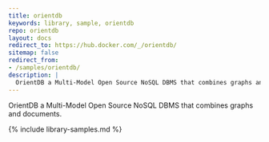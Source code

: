 ```yaml
---
title: orientdb
keywords: library, sample, orientdb
repo: orientdb
layout: docs
redirect_to: https://hub.docker.com/_/orientdb/
sitemap: false
redirect_from:
- /samples/orientdb/
description: |
  OrientDB a Multi-Model Open Source NoSQL DBMS that combines graphs and documents.
---
```


OrientDB a Multi-Model Open Source NoSQL DBMS that combines graphs and documents.


{% include library-samples.md %}
